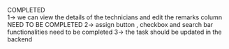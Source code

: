 COMPLETED   
1-> we can view the details of the technicians and edit the remarks column 
NEED TO BE COMPLETED 
2-> assign button , checkbox and search bar functionalities need to be completed 
3-> the task should be updated in the backend